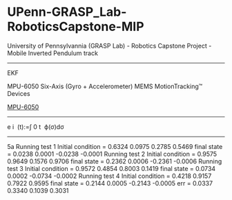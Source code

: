 # UPenn-GRASP_Lab-RoboticsCapstone-MIP
University of Pennsylvannia (GRASP Lab) - Robotics Capstone Project - Mobile Inverted Pendulum track


---
EKF

MPU-6050 Six-Axis (Gyro + Accelerometer) MEMS MotionTracking™ Devices

[MPU-6050](https://www.invensense.com/products/motion-tracking/6-axis/mpu-6050/)

---


e 
i
​	 (t):=∫ 
0
t
​	 ϕ(σ)dσ

---

5a
Running test 1
Initial condition =     0.6324    0.0975    0.2785    0.5469
final state =     0.0238    0.0001   -0.0238   -0.0001
Running test 2
Initial condition =     0.9575    0.9649    0.1576    0.9706
final state =     0.2362    0.0006   -0.2361   -0.0006
Running test 3
Initial condition =     0.9572    0.4854    0.8003    0.1419
final state =     0.0734    0.0002   -0.0734   -0.0002
Running test 4
Initial condition =     0.4218    0.9157    0.7922    0.9595
final state =     0.2144    0.0005   -0.2143   -0.0005
err =
    0.0337    0.3340    0.1039    0.3031
